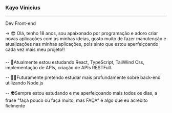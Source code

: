 ### Kayo Vinicius
_______________________________________________________________________________________________________________________________________________________________________
Dev Front-end


-> 😎 Olá, tenho 18 anos, sou apaixonado por programação e adoro criar novas aplicações com as minhas ideias, gosto muito de fazer manutenção e atualizações nas minhas aplicações, pois sinto que estou aperfeiçoando cada vez mais meu projeto!!

###
-- 🤖Atualmente estou estudando React, TypeScript, TailWind Css, implementação de APIs, criação de APIs RESTFull.

-- 🐱‍👤Futuramente pretendo estudar mais profundamente sobre back-end utilizando Node.js

-- 👽Sempre estou estudando e me aperfeiçoando mais todos os dias, a frase "faça pouco ou faça muito, mas FAÇA" é algo que eu acredito fielmente
